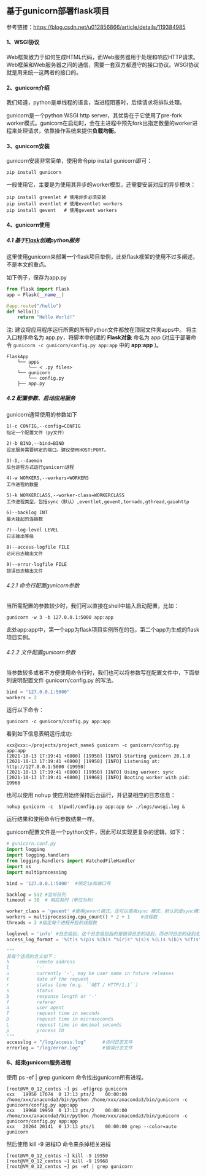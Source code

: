## 基于gunicorn部署flask项目

参考链接：https://blog.csdn.net/u012856866/article/details/119384985

#### 1、WSGI协议

Web框架致力于如何生成HTML代码，而Web服务器用于处理和响应HTTP请求。Web框架和Web服务器之间的通信，需要一套双方都遵守的接口协议。WSGI协议就是用来统一这两者的接口的。

#### 2、gunicorn介绍

我们知道，python是单线程的语言，当进程阻塞时，后续请求将排队处理。

gunicorn是一个python WSGI http server，其优势在于它使用了pre-fork worker模式。gunicorn在启动时，会在主进程中预先fork出指定数量的worker进程来处理请求，依靠操作系统来提供**负载均衡**。

#### 3、gunicorn安装

gunicorn安装非常简单，使用命令pip install gunicorn即可：

```shell
pip install gunicorn
```

一般使用它，主要是为使用其异步的worker模型，还需要安装对应的异步模块：

```shell
pip install greenlet # 使用异步必须安装
pip install eventlet # 使用eventlet workers
pip install gevent   # 使用gevent workers
```

#### 4、gunicorn使用

##### 4.1 基于[Flask](https://so.csdn.net/so/search?q=Flask&spm=1001.2101.3001.7020)创建python服务

这里使用gunicorn来部署一个flask项目举例，此处flask框架的使用不过多阐述，不是本文的重点。

如下例子，保存为app.py

```python
from flask import Flask
app = Flask(__name__)

@app.route("/hello")
def hello():
    return "Hello World!"
```

注: 建议将应用程序运行所需的所有Python文件都放在顶层文件夹apps中。
将主入口程序命名为 app.py，将脚本中创建的 **Flask对象** 命名为 app (对应于部署命令 `gunicorn -c gunicorn/config.py app:app` 中的 **app:app** )。

```shell
FlaskApp  
    └── apps
        └── < .py files>
    └── gunicorn
        └── config.py
    ├── app.py
```

##### 4.2 配置参数、启动应用服务

gunicorn通常使用的参数如下

```shell
1)-c CONFIG,--config=CONFIG
指定一个配置文件（py文件）

2)-b BIND,--bind=BIND
设定服务需要绑定的端口。建议使用HOST:PORT。

3)-D,--daemon
后台进程方式运行gunicorn进程

4)-w WORKERS,--workers=WORKERS
工作进程的数量

5)-k WORKERCLASS,--worker-class=WORKERCLASS
工作进程类型，包括sync（默认）,eventlet,gevent,tornado,gthread,gaiohttp

6)--backlog INT
最大挂起的连接数

7)--log-level LEVEL
日志输出等级

8)--access-logfile FILE
访问日志输出文件

9)--error-logfile FILE
错误日志输出文件
```

###### 4.2.1 命令行配置gunicorn参数

当所需配置的参数较少时，我们可以直接在shell中输入启动配置，比如：

```shell
gunicorn -w 3 -b 127.0.0.1:5000 app:app
```

此处app:app中，第一个app为flask项目实例所在的包，第二个app为生成的flask项目实例。

###### 4.2.2 文件配置gunicorn参数

当参数较多或者不方便使用命令行时，我们也可以将参数写在配置文件中，下面举列说明配置文件 gunicorn/config.py 的写法。

```python
bind = "127.0.0.1:5000"
workers = 2
```

运行以下命令：

```shell
gunicorn -c gunicorn/config.py app:app
```

看到如下信息表明运行成功:

```shell
xxx@xxx:~/projects/project_name$ gunicorn -c gunicorn/config.py app:app
[2021-10-13 17:19:41 +0800] [19950] [INFO] Starting gunicorn 20.1.0
[2021-10-13 17:19:41 +0800] [19950] [INFO] Listening at: http://127.0.0.1:5000 (19950)
[2021-10-13 17:19:41 +0800] [19950] [INFO] Using worker: sync
[2021-10-13 17:19:41 +0800] [19968] [INFO] Booting worker with pid: 19968
```

也可以使用 nohup 使应用始终保持后台运行，并记录相应的日志信息：

```shell
nohup gunicorn -c  $(pwd)/config.py app:app &> ./logs/uwsgi.log &
```

运行结果和使用命令行参数结果一样。

gunicorn配置文件是一个python文件，因此可以实现更复杂的逻辑，如下：

```python
# gunicorn.conf.py
import logging
import logging.handlers
from logging.handlers import WatchedFileHandler
import os
import multiprocessing

bind = '127.0.0.1:5000'  #绑定ip和端口号

backlog = 512 #监听队列
timeout = 30  # 响应耗时（单位为秒）

worker_class = 'gevent' #使用gevent模式，还可以使用sync 模式，默认的是sync模式
workers = multiprocessing.cpu_count() * 2 + 1    #进程数
threads = 2 #指定每个进程开启的线程数

loglevel = 'info' #日志级别，这个日志级别指的是错误日志的级别，而访问日志的级别无法设置
access_log_format = '%(t)s %(p)s %(h)s "%(r)s" %(s)s %(L)s %(b)s %(f)s" "%(a)s"'    #设置gunicorn访问日志格式，错误日志无法设置

"""
其每个选项的含义如下：
h          remote address
l          '-'
u          currently '-', may be user name in future releases
t          date of the request
r          status line (e.g. ``GET / HTTP/1.1``)
s          status
b          response length or '-'
f          referer
a          user agent
T          request time in seconds
D          request time in microseconds
L          request time in decimal seconds
p          process ID
"""
accesslog = "/log/access.log"      #访问日志文件
errorlog = "/log/error.log"        #错误日志文件
```

#### 6、结束gunicorn服务进程

使用 ps -ef | grep gunicorn 命令找出gunicorn所有进程。

```shell
[root@VM_0_12_centos ~] ps -ef|grep gunicorn
xxx   19950 17074  0 17:13 pts/2    00:00:00 /home/xxx/anaconda3/bin/python /home/xxx/anaconda3/bin/gunicorn -c gunicorn/config.py app:app
xxx   19968 19950  0 17:13 pts/2    00:00:00 /home/xxx/anaconda3/bin/python /home/xxx/anaconda3/bin/gunicorn -c gunicorn/config.py app:app
xxx   20264 20141  0 17:13 pts/1    00:00:00 grep --color=auto gunicorn
```

然后使用 kill -9 进程ID 命令来杀掉相关进程

```shell
[root@VM_0_12_centos ~] kill -9 19950
[root@VM_0_12_centos ~] kill -9 19968
[root@VM_0_12_centos ~] ps -ef | grep gunicorn
```

